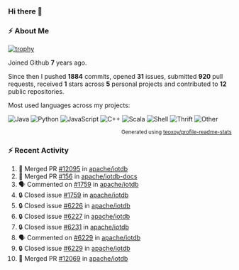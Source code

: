 ### Hi there 👋

### :zap: About Me

[![trophy](https://github-profile-trophy.vercel.app/?username=HTHou&theme=onedark)](https://github.com/ryo-ma/github-profile-trophy)
   
Joined Github **7** years ago.

Since then I pushed **1884** commits, opened **31** issues, submitted **920** pull requests, received **1** stars across **5** personal projects and contributed to **12** public repositories.

Most used languages across my projects:

![Java](https://img.shields.io/static/v1?style=flat-square&label=%E2%A0%80&color=555&labelColor=%23b07219&message=Java%EF%B8%B195.4%25)
![Python](https://img.shields.io/static/v1?style=flat-square&label=%E2%A0%80&color=555&labelColor=%233572A5&message=Python%EF%B8%B11.2%25)
![JavaScript](https://img.shields.io/static/v1?style=flat-square&label=%E2%A0%80&color=555&labelColor=%23f1e05a&message=JavaScript%EF%B8%B10.7%25)
![C++](https://img.shields.io/static/v1?style=flat-square&label=%E2%A0%80&color=555&labelColor=%23f34b7d&message=C%2B%2B%EF%B8%B10.5%25)
![Scala](https://img.shields.io/static/v1?style=flat-square&label=%E2%A0%80&color=555&labelColor=%23c22d40&message=Scala%EF%B8%B10.4%25)
![Shell](https://img.shields.io/static/v1?style=flat-square&label=%E2%A0%80&color=555&labelColor=%2389e051&message=Shell%EF%B8%B10.3%25)
![Thrift](https://img.shields.io/static/v1?style=flat-square&label=%E2%A0%80&color=555&labelColor=%23D12127&message=Thrift%EF%B8%B10.3%25)
![Other](https://img.shields.io/static/v1?style=flat-square&label=%E2%A0%80&color=555&labelColor=%23ededed&message=Other%EF%B8%B10.8%25)

<p align="right"><sub>Generated using <a href="https://github.com/marketplace/actions/profile-readme-stats">teoxoy/profile-readme-stats</a></sub></p>


<!--![](https://github.com/HTHou/HTHou/blob/output/github-contribution-grid-snake.svg)-->

<!--![Haonan Hou's github stats](https://github-readme-stats.vercel.app/api?username=HTHou&count_private=true&show_icons=true&theme=onedark)-->

<!--![Haonan Hou's wakatime stats](https://github-readme-stats.vercel.app/api/wakatime?username=HTHou&layout=compact&theme=onedark)-->

<!--![Top Langs](https://github-readme-stats.vercel.app/api/top-langs/?username=HTHou&theme=onedark&layout=compact)-->

### :zap: Recent Activity
<!--START_SECTION:activity-->
1. 🎉 Merged PR [#12095](https://github.com/apache/iotdb/pull/12095) in [apache/iotdb](https://github.com/apache/iotdb)
2. 🎉 Merged PR [#156](https://github.com/apache/iotdb-docs/pull/156) in [apache/iotdb-docs](https://github.com/apache/iotdb-docs)
3. 🗣 Commented on [#1759](https://github.com/apache/iotdb/issues/1759#issuecomment-1968147674) in [apache/iotdb](https://github.com/apache/iotdb)
4. 🔒 Closed issue [#1759](https://github.com/apache/iotdb/issues/1759) in [apache/iotdb](https://github.com/apache/iotdb)
5. 🔒 Closed issue [#6226](https://github.com/apache/iotdb/issues/6226) in [apache/iotdb](https://github.com/apache/iotdb)
6. 🔒 Closed issue [#6227](https://github.com/apache/iotdb/issues/6227) in [apache/iotdb](https://github.com/apache/iotdb)
7. 🔒 Closed issue [#6231](https://github.com/apache/iotdb/issues/6231) in [apache/iotdb](https://github.com/apache/iotdb)
8. 🗣 Commented on [#6229](https://github.com/apache/iotdb/issues/6229#issuecomment-1968136065) in [apache/iotdb](https://github.com/apache/iotdb)
9. 🔒 Closed issue [#6229](https://github.com/apache/iotdb/issues/6229) in [apache/iotdb](https://github.com/apache/iotdb)
10. 🎉 Merged PR [#12069](https://github.com/apache/iotdb/pull/12069) in [apache/iotdb](https://github.com/apache/iotdb)
<!--END_SECTION:activity-->

<!--
**HTHou/HTHou** is a ✨ _special_ ✨ repository because its `README.md` (this file) appears on your GitHub profile.

Here are some ideas to get you started:

- 🔭 I’m currently working on ...
- 🌱 I’m currently learning ...
- 👯 I’m looking to collaborate on ...
- 🤔 I’m looking for help with ...
- 💬 Ask me about ...
- 📫 How to reach me: ...
- 😄 Pronouns: ...
- ⚡ Fun fact: ...
-->
